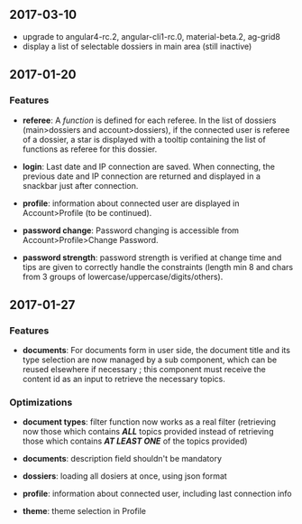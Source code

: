 ## 2017-03-10

- upgrade to angular4-rc.2, angular-cli1-rc.0, material-beta.2, ag-grid8
- display a list of selectable dossiers in main area (still inactive)

## 2017-01-20

### Features

- **referee**: A *function* is defined for each referee. In the list of dossiers 
(main>dossiers and account>dossiers), if the connected user is referee of 
a dossier, a star is displayed with a tooltip containing the list of functions 
as referee for this dossier.

- **login**: Last date and IP connection are saved. When connecting, the previous 
date and IP connection are returned and displayed in a snackbar just after 
connection. 

- **profile**: information about connected user are displayed in Account>Profile 
(to be continued).

- **password change**: Password changing is accessible from 
Account>Profile>Change Password.

- **password strength**: password strength is verified at change time and tips 
are given to correctly handle the constraints (length min 8 and chars from 
3 groups of lowercase/uppercase/digits/others).

## 2017-01-27

### Features

- **documents**: For documents form in user side, the document title and its type
selection are now managed by a sub component, which can be reused elsewhere if
necessary ; this component must receive the content id as an input to retrieve
the necessary topics.

### Optimizations

- **document types**: filter function now works as a real filter (retrieving now
those which contains **_ALL_** topics provided instead of retrieving those 
which contains **_AT LEAST ONE_** of the topics provided)

- **documents**: description field shouldn't be mandatory

- **dossiers**: loading all dosiers at once, using json format

- **profile**: information about connected user, including last connection info

- **theme**: theme selection in Profile
